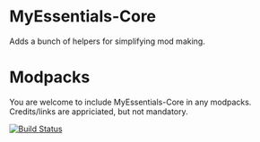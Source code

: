 MyEssentials-Core
=================

Adds a bunch of helpers for simplifying mod making.

Modpacks
========
You are welcome to include MyEssentials-Core in any modpacks. Credits/links are appriciated, but not mandatory.

[![Build Status](https://img.shields.io/travis/MyEssentials/MyEssentials-Core.svg)](https://travis-ci.org/MyEssentials/MyEssentials-Core)
